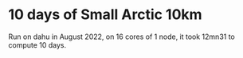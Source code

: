 # 10 days of Small Arctic 10km

Run on dahu in August 2022, on 16 cores of 1 node, it took 12mn31 to compute 10 days.
